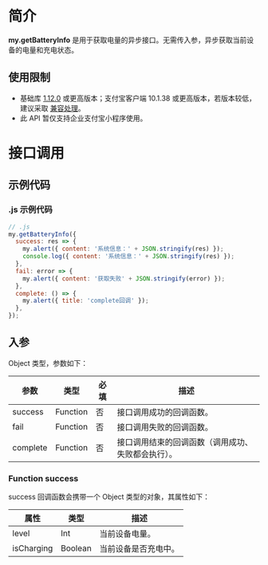 # 简介

**my.getBatteryInfo** 是用于获取电量的异步接口。无需传入参，异步获取当前设备的电量和充电状态。

## 使用限制

- 基础库 [1.12.0](https://opendocs.alipay.com/mini/framework/lib) 或更高版本；支付宝客户端 10.1.38 或更高版本，若版本较低，建议采取 [兼容处理](https://opendocs.alipay.com/mini/framework/compatibility)。
- 此 API 暂仅支持企业支付宝小程序使用。

# 接口调用

## 示例代码

### .js 示例代码

```javascript
// .js
my.getBatteryInfo({
  success: res => {
    my.alert({ content: '系统信息：' + JSON.stringify(res) });
    console.log({ content: '系统信息：' + JSON.stringify(res) });
  },
  fail: error => {
    my.alert({ content: '获取失败' + JSON.stringify(error) });
  },
  complete: () => {
    my.alert({ title: 'complete回调' });
  },
});
```

## 入参

Object 类型，参数如下：

| **参数** | **类型** | **必填** | **描述** |
| --- | --- | --- | --- |
| success | Function | 否 | 接口调用成功的回调函数。 |
| fail | Function | 否 | 接口调用失败的回调函数。 |
| complete | Function | 否 | 接口调用结束的回调函数（调用成功、失败都会执行）。 |

### Function success

success 回调函数会携带一个 Object 类型的对象，其属性如下：

| **属性**   | **类型** | **描述**             |
| ---------- | -------- | -------------------- |
| level      | Int      | 当前设备电量。       |
| isCharging | Boolean  | 当前设备是否充电中。 |

